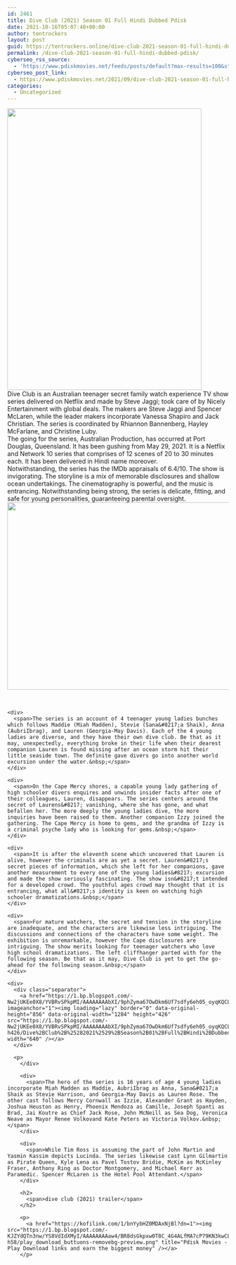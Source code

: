 ```yaml
---
id: 2461
title: Dive Club (2021) Season 01 Full Hindi Dubbed Pdisk
date: 2021-10-16T05:07:48+00:00
author: tentrockers
layout: post
guid: https://tentrockers.online/dive-club-2021-season-01-full-hindi-dubbed-pdisk/
permalink: /dive-club-2021-season-01-full-hindi-dubbed-pdisk/
cyberseo_rss_source:
  - 'https://www.pdiskmovies.net/feeds/posts/default?max-results=100&start-index=201'
cyberseo_post_link:
  - https://www.pdiskmovies.net/2021/09/dive-club-2021-season-01-full-hindi.html
categories:
  - Uncategorized
---
```

<div class="separator">
  <a href="https://1.bp.blogspot.com/-4rzn5flrzHc/YVBQ04O8lSI/AAAAAAAAbW8/kx4PmEUo51cW-m5tmzwzoCV4PKkIv6KnACLcBGAsYHQ/s2048/Dive%2BClub%2B%25282021%2529%2BSeason%2B01%2BFull%2BHindi%2BDubbed%2BPdisk.jpg" imageanchor="1"><img loading="lazy" border="0" data-original-height="2048" data-original-width="1413" height="640" src="https://1.bp.blogspot.com/-4rzn5flrzHc/YVBQ04O8lSI/AAAAAAAAbW8/kx4PmEUo51cW-m5tmzwzoCV4PKkIv6KnACLcBGAsYHQ/w442-h640/Dive%2BClub%2B%25282021%2529%2BSeason%2B01%2BFull%2BHindi%2BDubbed%2BPdisk.jpg" width="442" /></a>
</div>

<div>
  <span>Dive Club is an Australian teenager secret family watch experience TV show series delivered on Netflix and made by Steve Jaggi; took care of by Nicely Entertainment with global deals. The makers are Steve Jaggi and Spencer McLaren, while the leader makers incorporate Vanessa Shapiro and Jack Christian. The series is coordinated by Rhiannon Bannenberg, Hayley McFarlane, and Christine Luby.&nbsp;</span>
</div>

<div>
  <span>The going for the series, Australian Production, has occurred at Port Douglas, Queensland. It has been gushing from May 29, 2021. It is a Netflix and Network 10 series that comprises of 12 scenes of 20 to 30 minutes each. It has been delivered in Hindi name moreover.&nbsp;</span>
</div>

<div>
  <span>Notwithstanding, the series has the IMDb appraisals of 6.4/10. The show is invigorating. The storyline is a mix of memorable disclosures and shallow ocean undertakings. The cinematography is powerful, and the music is entrancing. Notwithstanding being strong, the series is delicate, fitting, and safe for young personalities, guaranteeing parental oversight.&nbsp;</span>
</div>

<div>
  <div class="separator">
    <a href="https://1.bp.blogspot.com/-3dCJzDwDrsM/YVBRp0Vl4_I/AAAAAAAAbXE/2Avexn2t1bocUoyHj2AKOEBdVink-wHnQCLcBGAsYHQ/s1000/Dive%2BClub%2B%25282021%2529%2BSeason%2B01%2BFull%2BHindi%2BDubbed%2BPdisk%2B%2B2.jpg" imageanchor="1"><img loading="lazy" border="0" data-original-height="667" data-original-width="1000" height="426" src="https://1.bp.blogspot.com/-3dCJzDwDrsM/YVBRp0Vl4_I/AAAAAAAAbXE/2Avexn2t1bocUoyHj2AKOEBdVink-wHnQCLcBGAsYHQ/w640-h426/Dive%2BClub%2B%25282021%2529%2BSeason%2B01%2BFull%2BHindi%2BDubbed%2BPdisk%2B%2B2.jpg" width="640" /></a>
  </div>
  
  <p>
    <span><br /></span></div> 
    
    <div>
      <span>The series is an account of 4 teenager young ladies bunches which follows Maddie (Miah Madden), Stevie (Sana&#8217;a Shaik), Anna (AubriIbrag), and Lauren (Georgia-May Davis). Each of the 4 young ladies are diverse, and they have their own dive club. Be that as it may, unexpectedly, everything broke in their life when their dearest companion Lauren is found missing after an ocean storm hit their little seaside town. The definite gave divers go into another world excursion under the water.&nbsp;</span>
    </div>
    
    <div>
      <span>On the Cape Mercy shores, a capable young lady gathering of high schooler divers enquires and unwinds insider facts after one of their colleagues, Lauren, disappears. The series centers around the secret of Laurens&#8217; vanishing, where she has gone, and what befallen her. The more deeply the young ladies dive, the more inquiries have been raised to them. Another companion Izzy joined the gathering. The Cape Mercy is home to gems, and the grandma of Izzy is a criminal psyche lady who is looking for gems.&nbsp;</span>
    </div>
    
    <div>
      <span>It is after the eleventh scene which uncovered that Lauren is alive, however the criminals are as yet a secret. Lauren&#8217;s secret pieces of information, which she left for her companions, gave another measurement to every one of the young ladies&#8217; excursion and made the show seriously fascinating. The show isn&#8217;t intended for a developed crowd. The youthful ages crowd may thought that it is entrancing, what all&#8217;s identity is keen on watching high schooler dramatizations.&nbsp;</span>
    </div>
    
    <div>
      <span>For mature watchers, the secret and tension in the storyline are inadequate, and the characters are likewise less intriguing. The discussions and connections of the characters have some weight. The exhibition is unremarkable, however the Cape disclosures are intriguing. The show merits looking for teenager watchers who love high school dramatizations. The left cliffhanger parted with for the following season. Be that as it may, Dive Club is yet to get the go-ahead for the following season.&nbsp;</span>
    </div>
    
    <div>
      <div class="separator">
        <a href="https://1.bp.blogspot.com/-Nw2jUKEe0X8/YVBRvSPkpMI/AAAAAAAAbXI/9phZyma67OwDkm6Uf7sdfy6eh05_oyqKQCLcBGAsYHQ/s1284/Dive%2BClub%2B%25282021%2529%2BSeason%2B01%2BFull%2BHindi%2BDubbed%2BPdisk%2B1.jpg" imageanchor="1"><img loading="lazy" border="0" data-original-height="856" data-original-width="1284" height="426" src="https://1.bp.blogspot.com/-Nw2jUKEe0X8/YVBRvSPkpMI/AAAAAAAAbXI/9phZyma67OwDkm6Uf7sdfy6eh05_oyqKQCLcBGAsYHQ/w640-h426/Dive%2BClub%2B%25282021%2529%2BSeason%2B01%2BFull%2BHindi%2BDubbed%2BPdisk%2B1.jpg" width="640" /></a>
      </div>
      
      <p>
        </div> 
        
        <div>
          <span>The hero of the series is 16 years of age 4 young ladies incorporate Miah Madden as Maddie, AubriIbrag as Anna, Sana&#8217;a Shaik as Stevie Harrison, and Georgia-May Davis as Lauren Rose. The other cast follows Mercy Cornwall as Izzie, Alexander Grant as Hayden, Joshua Heuston as Henry, Phoenix Mendoza as Camille, Joseph Spanti as Brad, Jai Koutre as Chief Jack Rose, John McNeill as Sea Dog, Veronica Neave as Mayor Renee Volkovand Kate Peters as Victoria Volkov.&nbsp;</span>
        </div>
        
        <div>
          <span>While Tim Ross is assuming the part of John Martin and Yasmin Kassim depicts Lucinda. The series likewise cast Lynn Gilmartin as Pirate Queen, Kyle Lena as Pavel Tostov Bridie, McKim as McKinley Fraser, Anthony Ring as Doctor Montgomery, and Michael Kerr as Paramedic. Spencer McLaren is the Hotel Pool Attendant.</span>
        </div>
        
        <h2>
          <span>dive club (2021) trailer</span>
        </h2>
        
        <p>
          <a href="https://kofilink.com/1/bnYybHZ0MDAxNjBl?dn=1"><img src="https://1.bp.blogspot.com/-KJZYdQTn3nw/YS8VdIdXMyI/AAAAAAAAaw4/BR8dsGkpxw0T8C_4G4ALfMA7cP79KN3kwCLcBGAsYHQ/w400-h58/play_download_buttuons-removebg-preview.png" title="Pdisk Movies - Play Download links and earn the biggest money" /></a>
        </p>